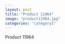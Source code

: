 ```yaml
---
layout: post
title: "Product 11964"
image: "product11964.jpg"
categories: "category1"
---
```

Product 11964
